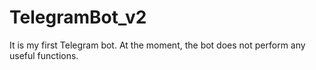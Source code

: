 # TelegramBot_v2
It is my first Telegram bot.
At the moment, the bot does not perform any useful functions.
